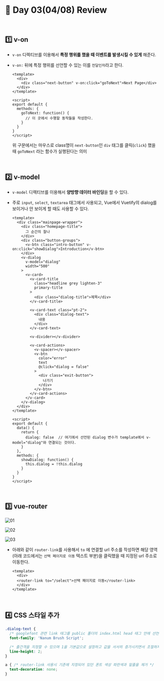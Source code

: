 # :page_facing_up: Day 03(04/08) Review

<br>

## :one: v-on

- `v-on` 디렉티브를 이용해서 <b>특정 행위를 했을 때 이벤트를 발생시킬 수 있게</b> 해준다.

- `v-on:` 뒤에 특정 행위를 선언할 수 있는 이를 `전달인자`라고 한다.

  ```vue
  <template>
    <div>
      <div class="next-button" v-on:click="goToNext">Next Page</div>    
    </div>
  </template>
  
  <script>
  export default {
    methods: {
      goToNext: function() {
        // 이 곳에서 수행할 동작들을 작성한다.
      }
    }
  }
  </script>
  ```

  위 구문에서는 마우스로 class명이 `next-button`인 `div` 태그를 클릭(`click`) 했을 때 `goToNext` 라는 함수가 실행된다는 의미

<br>

## :two: v-model

- `v-model` 디렉티브를 이용해서 <b>양방향 데이터 바인딩</b>을 할 수 있다.

- 주로 `input`, `select`, `textarea` 태그에서 사용되고, Vue에서 Vuetify의 dialog를 보이거나 안 보이게 할 때도 사용할 수 있다.

  ```vue
  <template>
    <div class="mainpage-wrapper">
      <div class="homepage-title">
        그 순간의 찰나
      </div>
      <div class="button-groups">
        <v-btn class="intro-button" v-on:click="showDialog">Introduction</v-btn>
      </div>
      <v-dialog
        v-model="dialog"
        width="500"
      >
        <v-card>
          <v-card-title
            class="headline grey lighten-3"
            primary-title
          >
            <div class="dialog-title">제목</div>
          </v-card-title>
  
          <v-card-text class="pt-2">
            <div class="dialog-text">
              내용
            </div>
          </v-card-text>
  
          <v-divider></v-divider>
  
          <v-card-actions>
            <v-spacer></v-spacer>
            <v-btn
              color="error"
              text
              @click="dialog = false"
            >
              <div class="exit-button">
                나가기
              </div>
            </v-btn>
          </v-card-actions>
        </v-card>
      </v-dialog>
    </div>
  </template>
  
  <script>
  export default {
    data() {
      return {
        dialog: false  // 여기에서 선언된 dialog 변수가 template에서 v-model="dialog"와 연결되는 것이다.
      }
    },
    methods: {
      showDialog: function() {
        this.dialog = !this.dialog
      }
    }
  }
  </script>
  ```

<br>

## :three: vue-router

![01](https://user-images.githubusercontent.com/52685250/78805931-05d8c300-79fd-11ea-9e5d-8b27683997ac.png)

![02](https://user-images.githubusercontent.com/52685250/78805939-07a28680-79fd-11ea-9b1b-7ba13348a852.png)

![03](https://user-images.githubusercontent.com/52685250/78805941-083b1d00-79fd-11ea-9476-4caf4feda695.png)

- 아래와 같이 `router-link`를 사용해서 `to` 에 연결할 url 주소를 작성하면 해당 영역(아래 코드에서는 `선택 페이지로 이동` 텍스트 부분)을 클릭했을 때 지정된 url 주소로 이동한다.

  ```vue
  <template>
    <div>
  	<router-link to="/select">선택 페이지로 이동</router-link>      
    </div>
  </template>
  ```

<br>

## :four: CSS 스타일 추가

```css
.dialog-text {
  /* googlefont 관련 link 태그를 public 폴더의 index.html head 태그 안에 선언한 후 사용 */
  font-family: 'Nanum Brush Script';

  /* 줄간격을 지정할 수 있으며 1을 기본값으로 설정하고 값을 서서히 증가시키면서 조절하자 */
  line-height: 2;
}

a { /* router-link 사용시 기존에 지정되어 있던 폰트 색상 파란색과 밑줄을 제거 */
  text-decoration: none;
}
```